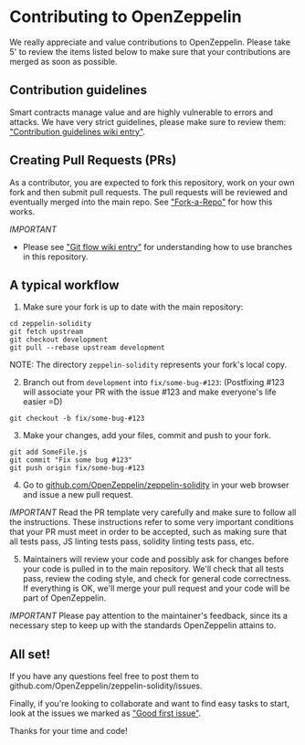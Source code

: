 Contributing to OpenZeppelin
=======

We really appreciate and value contributions to OpenZeppelin. Please take 5' to review the items listed below to make sure that your contributions are merged as soon as possible. 

## Contribution guidelines

Smart contracts manage value and are highly vulnerable to errors and attacks. We have very strict guidelines, please make sure to review them: ["Contribution guidelines wiki entry"](https://github.com/OpenZeppelin/zeppelin-solidity/wiki/Contribution-guidelines).

## Creating Pull Requests (PRs)

As a contributor, you are expected to fork this repository, work on your own fork and then submit pull requests. The pull requests will be reviewed and eventually merged into the main repo. See ["Fork-a-Repo"](https://help.github.com/articles/fork-a-repo/) for how this works.

*IMPORTANT* 
* Please see ["Git flow wiki entry"](https://github.com/OpenZeppelin/zeppelin-solidity/wiki/Git-flow) for understanding how to use branches in this repository.

## A typical workflow

1) Make sure your fork is up to date with the main repository:

```
cd zeppelin-solidity
git fetch upstream
git checkout development
git pull --rebase upstream development
```
NOTE: The directory `zeppelin-solidity` represents your fork's local copy.

2) Branch out from `development` into `fix/some-bug-#123`:
(Postfixing #123 will associate your PR with the issue #123 and make everyone's life easier =D)
```
git checkout -b fix/some-bug-#123
```

3) Make your changes, add your files, commit and push to your fork.

```
git add SomeFile.js
git commit "Fix some bug #123"
git push origin fix/some-bug-#123
```

4) Go to [github.com/OpenZeppelin/zeppelin-solidity](https://github.com/OpenZeppelin/zeppelin-solidity) in your web browser and issue a new pull request.

*IMPORTANT* Read the PR template very carefully and make sure to follow all the instructions. These instructions 
refer to some very important conditions that your PR must meet in order to be accepted, such as making sure that all tests pass, JS linting tests pass, solidity linting tests pass, etc.

5) Maintainers will review your code and possibly ask for changes before your code is pulled in to the main repository. We'll check that all tests pass, review the coding style, and check for general code correctness. If everything is OK, we'll merge your pull request and your code will be part of OpenZeppelin.

*IMPORTANT* Please pay attention to the maintainer's feedback, since its a necessary step to keep up with the standards OpenZeppelin attains to.

## All set!

If you have any questions feel free to post them to github.com/OpenZeppelin/zeppelin-solidity/issues.

Finally, if you're looking to collaborate and want to find easy tasks to start, look at the issues we marked as ["Good first issue"](https://github.com/OpenZeppelin/zeppelin-solidity/labels/good%20first%20issue).

Thanks for your time and code!
